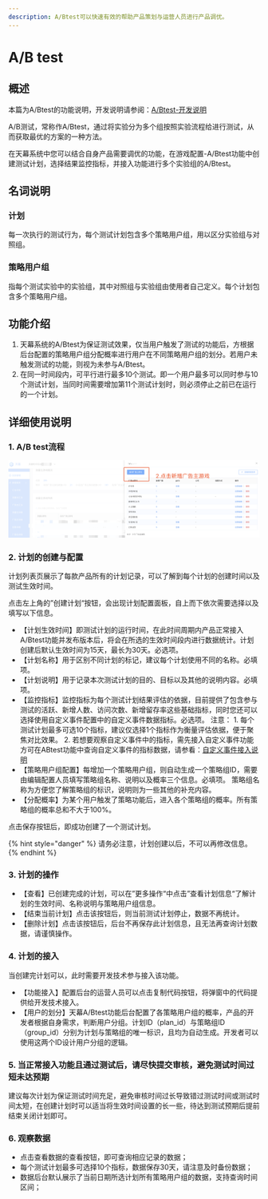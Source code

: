 ```yaml
---
description: A/Btest可以快速有效的帮助产品策划与运营人员进行产品调优。
---
```


# A/B test

## 概述

本篇为A/Btest的功能说明，开发说明请参阅：[A/Btest-开发说明](../dev-guide/a-b-test.md)

A/B测试，常称作A/Btest，通过将实验分为多个组按照实验流程给进行测试，从而获取最优的方案的一种方法。

在天幕系统中您可以结合自身产品需要调优的功能，在游戏配置-A/Btest功能中创建测试计划，选择结果监控指标，并接入功能进行多个实验组的A/Btest。

## 名词说明

### 计划

每一次执行的测试行为，每个测试计划包含多个策略用户组，用以区分实验组与对照组。

### 策略用户组

指每个测试实验中的实验组，其中对照组与实验组由使用者自己定义。每个计划包含多个策略用户组。

## 功能介绍

1. 天幕系统的A/Btest为保证测试效果，仅当用户触发了测试的功能后，方根据后台配置的策略用户组分配概率进行用户在不同策略用户组的划分。若用户未触发测试的功能，则视为未参与A/Btest。 
2. 在同一时间段内，可平行进行最多10个测试。即一个用户最多可以同时参与10个测试计划，当同时间需要增加第11个测试计划时，则必须停止之前已在运行的一个计划。

## 详细使用说明

### 1. A/B test流程

![](../../.gitbook/assets/image%20%28185%29.png)

### 2. 计划的创建与配置

计划列表页展示了每款产品所有的计划记录，可以了解到每个计划的创建时间以及测试生效时间。

点击左上角的”创建计划“按钮，会出现计划配置面板，自上而下依次需要选择以及填写以下信息。

* 【计划生效时间】即测试计划的运行时间，在此时间周期内产品正常接入A/Btest功能并发布版本后，将会在所选的生效时间段内进行数据统计。计划创建后默认生效时间为15天，最长为30天。必选项。 
* 【计划名称】用于区别不同计划的标记，建议每个计划使用不同的名称。必填项。 
* 【计划说明】用于记录本次测试计划的目的、目标以及其他的说明内容。必填项。 
* 【监控指标】监控指标为每个测试计划结果评估的依据，目前提供了包含参与测试的活跃、新增人数、访问次数、新增留存率这些基础指标，同时您还可以选择使用自定义事件配置中的自定义事件数据指标。必选项。 注意： 1. 每个测试计划最多可选10个指标，建议仅选择1个指标作为衡量评估依据，便于聚焦对比效果。 2. 若想要观察自定义事件中的指标，需先接入自定义事件功能方可在ABtest功能中查询自定义事件的指标数据，请参看：[自定义事件接入说明](https://doc.skysriver.com/game-set/dev-guide/diy-event) 
* 【策略用户组配置】每增加一个策略用户组，则自动生成一个策略组ID，需要由编辑配置人员填写策略组名称、说明以及概率三个信息。必填项。 策略组名称为方便您了解策略组的标识，说明则为一些其他的补充内容。 
* 【分配概率】为某个用户触发了策略功能后，进入各个策略组的概率。所有策略组的概率总和不大于100%。

点击保存按钮后，即成功创建了一个测试计划。

{% hint style="danger" %}
请务必注意，计划创建以后，不可以再修改信息。
{% endhint %}

#### 

### 3. 计划的操作

* 【查看】已创建完成的计划，可以在”更多操作“中点击”查看计划信息“了解计划的生效时间、名称说明与策略用户组信息。 
* 【结束当前计划】点击该按钮后，则当前测试计划停止，数据不再统计。 
* 【删除计划】点击该按钮后，后台不再保存此计划信息，且无法再查询计划数据，请谨慎操作。 

### 4. 计划的接入

  当创建完计划可以，此时需要开发技术参与接入该功能。

* 【功能接入】配置后台的运营人员可以点击复制代码按钮，将弹窗中的代码提供给开发技术接入。 
* 【用户的划分】天幕A/Btest功能后台配置了各策略用户组的概率，产品的开发者根据自身需求，判断用户分组。计划ID（plan\_id）与策略组ID（group\_id）分别为计划与策略组的唯一标识，且均为自动生成。开发者可以使用这两个ID设计用户分组的逻辑。 

### 5. 当正常接入功能且通过测试后，请尽快提交审核，避免测试时间过短未达预期

建议每次计划为保证测试时间充足，避免审核时间过长导致错过测试时间或测试时间太短，在创建计划时可以适当将生效时间设置的长一些，待达到测试预期后提前结束关闭计划即可。



### 6. 观察数据

* 点击查看数据的查看按钮，即可查询相应记录的数据；
* 每个测试计划最多可选择10个指标，数据保存30天，请注意及时备份数据；
* 数据后台默认展示了当前日期所选计划所有策略用户组的数据，支持查询时间区间；

